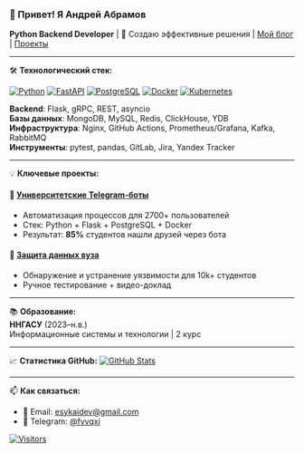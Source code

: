 ### 👋 Привет! Я Андрей Абрамов
**Python Backend Developer** | 🚀 Создаю эффективные решения | [Мой блог](http://akeidev.ru/) | [Проекты](https://github.com/yourusername)

---

🛠 **Технологический стек:**

[![Python](https://img.shields.io/badge/Python-3.10%2B-blue?logo=python)](https://python.org)
[![FastAPI](https://img.shields.io/badge/FastAPI-0.95%2B-009688?logo=fastapi)](https://fastapi.tiangolo.com)
[![PostgreSQL](https://img.shields.io/badge/PostgreSQL-15%2B-336791?logo=postgresql)](https://postgresql.org)
[![Docker](https://img.shields.io/badge/Docker-24.0%2B-2496ED?logo=docker)](https://docker.com)
[![Kubernetes](https://img.shields.io/badge/Kubernetes-1.28%2B-326CE5?logo=kubernetes)](https://kubernetes.io)

**Backend**: Flask, gRPC, REST, asyncio  
**Базы данных**: MongoDB, MySQL, Redis, ClickHouse, YDB  
**Инфраструктура**: Nginx, GitHub Actions, Prometheus/Grafana, Kafka, RabbitMQ  
**Инструменты**: pytest, pandas, GitLab, Jira, Yandex Tracker

---

💡 **Ключевые проекты:**

#### 🤖 [Университетские Telegram-боты](https://github.com/1)
- Автоматизация процессов для 2700+ пользователей
- Стек: Python + Flask + PostgreSQL + Docker
- Результат: **85%** студентов нашли друзей через бота

#### 🔐 [Защита данных вуза](https://github.com/1)
- Обнаружение и устранение уязвимости для 10k+ студентов
- Ручное тестирование + видео-доклад

---

📚 **Образование:**  
**ННГАСУ** (2023–н.в.)  
Информационные системы и технологии | 2 курс

---

📈 **Статистика GitHub:**
[![GitHub Stats](https://github-readme-stats.vercel.app/api?username=esykai&show_icons=true&theme=radical)](https://github.com/esykai)

---

📫 **Как связаться:**
- 💌 Email: esykaidev@gmail.com
- 📱 Telegram: [@fvvqxi](https://t.me/fvvqxi)

[![Visitors](https://komarev.com/ghpvc/?username=esykai&color=blue&label=Посетители+профиля)](https://github.com/esykai)
